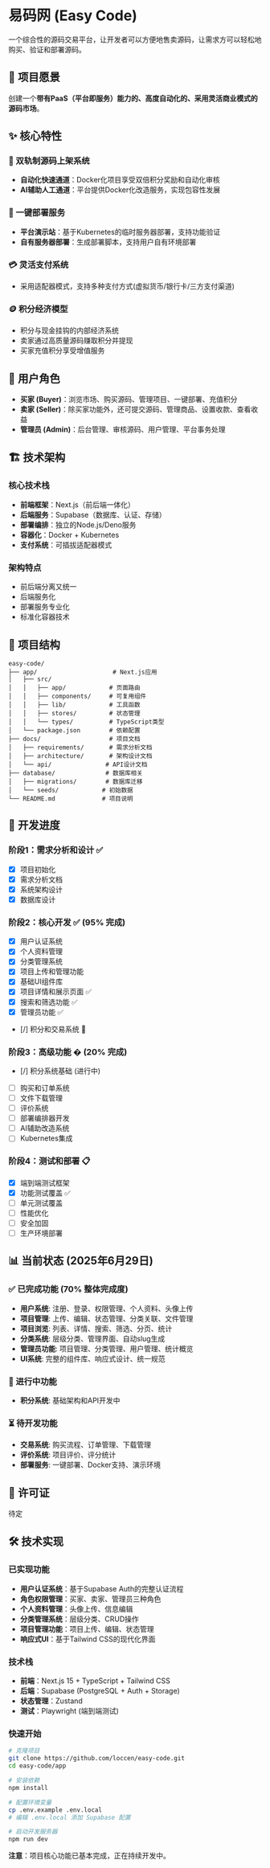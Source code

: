 # 易码网 (Easy Code)

一个综合性的源码交易平台，让开发者可以方便地售卖源码，让需求方可以轻松地购买、验证和部署源码。

## 🎯 项目愿景

创建一个**带有PaaS（平台即服务）能力的、高度自动化的、采用灵活商业模式的源码市场**。

## ✨ 核心特性

### 🚀 双轨制源码上架系统
- **自动化快速通道**：Docker化项目享受双倍积分奖励和自动化审核
- **AI辅助人工通道**：平台提供Docker化改造服务，实现包容性发展

### 🔧 一键部署服务
- **平台演示站**：基于Kubernetes的临时服务器部署，支持功能验证
- **自有服务器部署**：生成部署脚本，支持用户自有环境部署

### 💳 灵活支付系统
- 采用适配器模式，支持多种支付方式(虚拟货币/银行卡/三方支付渠道)

### 🪙 积分经济模型
- 积分与现金挂钩的内部经济系统
- 卖家通过高质量源码赚取积分并提现
- 买家充值积分享受增值服务

## 👥 用户角色

- **买家 (Buyer)**：浏览市场、购买源码、管理项目、一键部署、充值积分
- **卖家 (Seller)**：除买家功能外，还可提交源码、管理商品、设置收款、查看收益
- **管理员 (Admin)**：后台管理、审核源码、用户管理、平台事务处理

## 🏗️ 技术架构

### 核心技术栈
- **前端框架**：Next.js（前后端一体化）
- **后端服务**：Supabase（数据库、认证、存储）
- **部署编排**：独立的Node.js/Deno服务
- **容器化**：Docker + Kubernetes
- **支付系统**：可插拔适配器模式

### 架构特点
- 前后端分离又统一
- 后端服务化
- 部署服务专业化
- 标准化容器技术

## 📁 项目结构

```
easy-code/
├── app/                     # Next.js应用
│   ├── src/
│   │   ├── app/            # 页面路由
│   │   ├── components/     # 可复用组件
│   │   ├── lib/            # 工具函数
│   │   ├── stores/         # 状态管理
│   │   └── types/          # TypeScript类型
│   └── package.json        # 依赖配置
├── docs/                   # 项目文档
│   ├── requirements/       # 需求分析文档
│   ├── architecture/       # 架构设计文档
│   └── api/               # API设计文档
├── database/              # 数据库相关
│   ├── migrations/        # 数据库迁移
│   └── seeds/            # 初始数据
└── README.md             # 项目说明
```

## 🚀 开发进度

### 阶段1：需求分析和设计 ✅
- [x] 项目初始化
- [x] 需求分析文档
- [x] 系统架构设计
- [x] 数据库设计

### 阶段2：核心开发 ✅ (95% 完成)
- [x] 用户认证系统
- [x] 个人资料管理
- [x] 分类管理系统
- [x] 项目上传和管理功能
- [x] 基础UI组件库
- [x] 项目详情和展示页面 ✅
- [x] 搜索和筛选功能 ✅
- [x] 管理员功能 ✅
- [/] 积分和交易系统 🔄

### 阶段3：高级功能 � (20% 完成)
- [/] 积分系统基础 (进行中)
- [ ] 购买和订单系统
- [ ] 文件下载管理
- [ ] 评价系统
- [ ] 部署编排器开发
- [ ] AI辅助改造系统
- [ ] Kubernetes集成

### 阶段4：测试和部署 📋
- [x] 端到端测试框架
- [x] 功能测试覆盖 ✅
- [ ] 单元测试覆盖
- [ ] 性能优化
- [ ] 安全加固
- [ ] 生产环境部署

## 📊 当前状态 (2025年6月29日)

### ✅ 已完成功能 (70% 整体完成度)
- **用户系统**: 注册、登录、权限管理、个人资料、头像上传
- **项目管理**: 上传、编辑、状态管理、分类关联、文件管理
- **项目浏览**: 列表、详情、搜索、筛选、分页、统计
- **分类系统**: 层级分类、管理界面、自动slug生成
- **管理员功能**: 项目管理、分类管理、用户管理、统计概览
- **UI系统**: 完整的组件库、响应式设计、统一规范

### 🔄 进行中功能
- **积分系统**: 基础架构和API开发中

### ⏳ 待开发功能
- **交易系统**: 购买流程、订单管理、下载管理
- **评价系统**: 项目评价、评分统计
- **部署服务**: 一键部署、Docker支持、演示环境

## 📄 许可证

待定

## 🛠 技术实现

### 已实现功能
- **用户认证系统**：基于Supabase Auth的完整认证流程
- **角色权限管理**：买家、卖家、管理员三种角色
- **个人资料管理**：头像上传、信息编辑
- **分类管理系统**：层级分类、CRUD操作
- **项目管理功能**：项目上传、编辑、状态管理
- **响应式UI**：基于Tailwind CSS的现代化界面

### 技术栈
- **前端**：Next.js 15 + TypeScript + Tailwind CSS
- **后端**：Supabase (PostgreSQL + Auth + Storage)
- **状态管理**：Zustand
- **测试**：Playwright (端到端测试)

### 快速开始
```bash
# 克隆项目
git clone https://github.com/loccen/easy-code.git
cd easy-code/app

# 安装依赖
npm install

# 配置环境变量
cp .env.example .env.local
# 编辑 .env.local 添加 Supabase 配置

# 启动开发服务器
npm run dev
```

**注意**：项目核心功能已基本完成，正在持续开发中。

